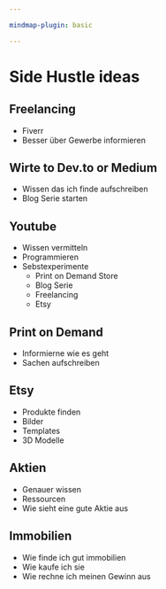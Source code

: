 ```yaml
---

mindmap-plugin: basic

---
```


# Side Hustle ideas

## Freelancing
- Fiverr
- Besser über Gewerbe informieren

## Wirte to Dev.to or Medium
- Wissen das ich finde aufschreiben
- Blog Serie starten

## Youtube
- Wissen vermitteln
- Programmieren
- Sebstexperimente
	- Print on Demand Store
	- Blog Serie
	- Freelancing
	- Etsy

## Print on Demand
- Informierne wie es geht
- Sachen aufschreiben

## Etsy
- Produkte finden
- Bilder
- Templates
- 3D Modelle

## Aktien
- Genauer wissen
- Ressourcen
- Wie sieht eine gute Aktie aus

## Immobilien
- Wie finde ich gut immobilien
- Wie kaufe ich sie
- Wie rechne ich meinen Gewinn aus